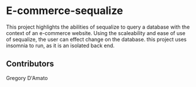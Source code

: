 # E-commerce-sequalize

This project highlights the abilities of sequalize to query a database with the context of an e-commerce website.
Using the scaleability and ease of use of sequalize, the user can effect change on the database. this project
uses insomnia to run, as it is an isolated back end.


## Contributors

Gregory D'Amato